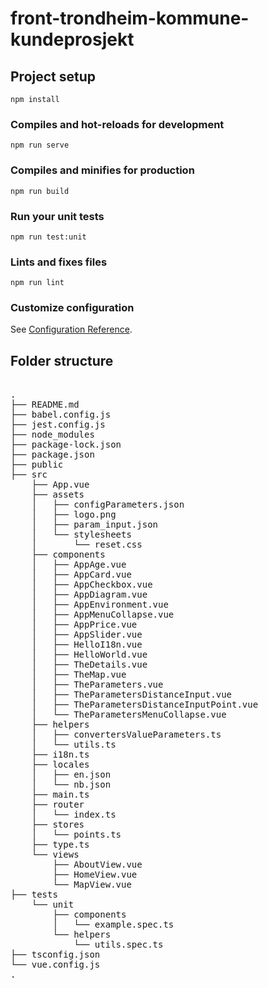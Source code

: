 # front-trondheim-kommune-kundeprosjekt

## Project setup
```
npm install
```

### Compiles and hot-reloads for development
```
npm run serve
```

### Compiles and minifies for production
```
npm run build
```

### Run your unit tests
```
npm run test:unit
```

### Lints and fixes files
```
npm run lint
```

### Customize configuration
See [Configuration Reference](https://cli.vuejs.org/config/).

## Folder structure
<pre>

.
├── README.md
├── babel.config.js
├── jest.config.js
├── node_modules
├── package-lock.json
├── package.json
├── public
├── src
    ├── App.vue
    ├── assets
    │   ├── configParameters.json
    │   ├── logo.png
    │   ├── param_input.json
    │   └── stylesheets
    │       └── reset.css
    ├── components
    │   ├── AppAge.vue
    │   ├── AppCard.vue
    │   ├── AppCheckbox.vue
    │   ├── AppDiagram.vue
    │   ├── AppEnvironment.vue
    │   ├── AppMenuCollapse.vue
    │   ├── AppPrice.vue
    │   ├── AppSlider.vue
    │   ├── HelloI18n.vue
    │   ├── HelloWorld.vue
    │   ├── TheDetails.vue
    │   ├── TheMap.vue
    │   ├── TheParameters.vue
    │   ├── TheParametersDistanceInput.vue
    │   ├── TheParametersDistanceInputPoint.vue
    │   └── TheParametersMenuCollapse.vue
    ├── helpers
    │   ├── convertersValueParameters.ts
    │   └── utils.ts
    ├── i18n.ts
    ├── locales
    │   ├── en.json
    │   └── nb.json
    ├── main.ts
    ├── router
    │   └── index.ts
    ├── stores
    │   └── points.ts
    ├── type.ts
    └── views
        ├── AboutView.vue
        ├── HomeView.vue
        └── MapView.vue
├── tests
    └── unit
        ├── components
        │   └── example.spec.ts
        └── helpers
            └── utils.spec.ts
├── tsconfig.json
└── vue.config.js
.

</pre>
